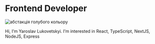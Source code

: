 <h1>Frontend Developer </h1>

<img src="https://media.licdn.com/dms/image/v2/D4E16AQF0oMDc_GLH4Q/profile-displaybackgroundimage-shrink_350_1400/B4EZjRQAzcGUAc-/0/1755857293707?e=1759968000&v=beta&t=CB6qdLU7kL0wJC2w8xCkfwXGAvQv32qopGMDFVcFjB8" alt="абстакція голубого кольору" />

Hi, I’m Yaroslav Lukovetskyi. I’m interested in React, TypeScript, NextJS, NodeJS, Express
